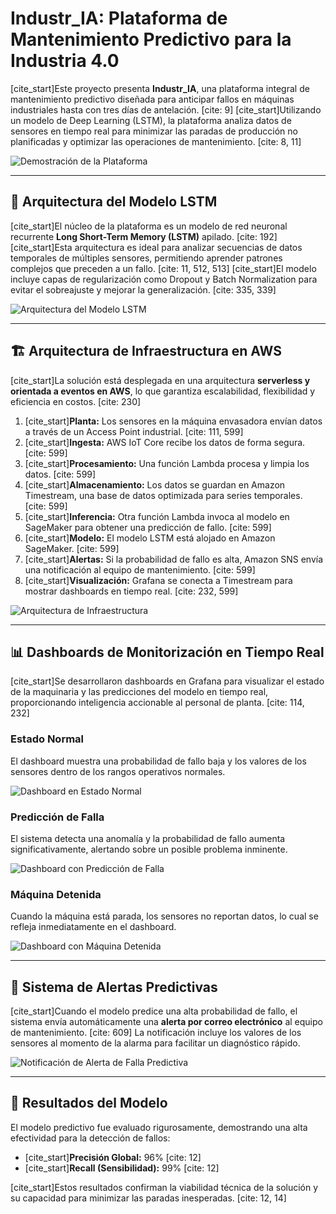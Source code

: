 # Industr_IA: Plataforma de Mantenimiento Predictivo para la Industria 4.0

[cite_start]Este proyecto presenta **Industr_IA**, una plataforma integral de mantenimiento predictivo diseñada para anticipar fallos en máquinas industriales hasta con tres días de antelación. [cite: 9] [cite_start]Utilizando un modelo de Deep Learning (LSTM), la plataforma analiza datos de sensores en tiempo real para minimizar las paradas de producción no planificadas y optimizar las operaciones de mantenimiento. [cite: 8, 11]

![Demostración de la Plataforma](xd.gif)

---

## 🤖 Arquitectura del Modelo LSTM

[cite_start]El núcleo de la plataforma es un modelo de red neuronal recurrente **Long Short-Term Memory (LSTM)** apilado. [cite: 192] [cite_start]Esta arquitectura es ideal para analizar secuencias de datos temporales de múltiples sensores, permitiendo aprender patrones complejos que preceden a un fallo. [cite: 11, 512, 513] [cite_start]El modelo incluye capas de regularización como Dropout y Batch Normalization para evitar el sobreajuste y mejorar la generalización. [cite: 335, 339]

![Arquitectura del Modelo LSTM](ArquitecturaLTSM.png)

---

## 🏗️ Arquitectura de Infraestructura en AWS

[cite_start]La solución está desplegada en una arquitectura **serverless y orientada a eventos en AWS**, lo que garantiza escalabilidad, flexibilidad y eficiencia en costos. [cite: 230]

1.  [cite_start]**Planta:** Los sensores en la máquina envasadora envían datos a través de un Access Point industrial. [cite: 111, 599]
2.  [cite_start]**Ingesta:** AWS IoT Core recibe los datos de forma segura. [cite: 599]
3.  [cite_start]**Procesamiento:** Una función Lambda procesa y limpia los datos. [cite: 599]
4.  [cite_start]**Almacenamiento:** Los datos se guardan en Amazon Timestream, una base de datos optimizada para series temporales. [cite: 599]
5.  [cite_start]**Inferencia:** Otra función Lambda invoca al modelo en SageMaker para obtener una predicción de fallo. [cite: 599]
6.  [cite_start]**Modelo:** El modelo LSTM está alojado en Amazon SageMaker. [cite: 599]
7.  [cite_start]**Alertas:** Si la probabilidad de fallo es alta, Amazon SNS envía una notificación al equipo de mantenimiento. [cite: 599]
8.  [cite_start]**Visualización:** Grafana se conecta a Timestream para mostrar dashboards en tiempo real. [cite: 232, 599]

![Arquitectura de Infraestructura](Infraestructura.jpg)

---

## 📊 Dashboards de Monitorización en Tiempo Real

[cite_start]Se desarrollaron dashboards en Grafana para visualizar el estado de la maquinaria y las predicciones del modelo en tiempo real, proporcionando inteligencia accionable al personal de planta. [cite: 114, 232]

### Estado Normal
El dashboard muestra una probabilidad de fallo baja y los valores de los sensores dentro de los rangos operativos normales.

![Dashboard en Estado Normal](Monitorizacion_OK.jpg)

### Predicción de Falla
El sistema detecta una anomalía y la probabilidad de fallo aumenta significativamente, alertando sobre un posible problema inminente.

![Dashboard con Predicción de Falla](Monitorizacion_Falla1.jpg)

### Máquina Detenida
Cuando la máquina está parada, los sensores no reportan datos, lo cual se refleja inmediatamente en el dashboard.

![Dashboard con Máquina Detenida](Monitorizacion_Parada.png)

---

## 🔔 Sistema de Alertas Predictivas

[cite_start]Cuando el modelo predice una alta probabilidad de fallo, el sistema envía automáticamente una **alerta por correo electrónico** al equipo de mantenimiento. [cite: 609] La notificación incluye los valores de los sensores al momento de la alarma para facilitar un diagnóstico rápido.

![Notificación de Alerta de Falla Predictiva](AlertaFallaPredictiva.png)

---

## 🎯 Resultados del Modelo

El modelo predictivo fue evaluado rigurosamente, demostrando una alta efectividad para la detección de fallos:
* [cite_start]**Precisión Global:** 96% [cite: 12]
* [cite_start]**Recall (Sensibilidad):** 99% [cite: 12]

[cite_start]Estos resultados confirman la viabilidad técnica de la solución y su capacidad para minimizar las paradas inesperadas. [cite: 12, 14]
